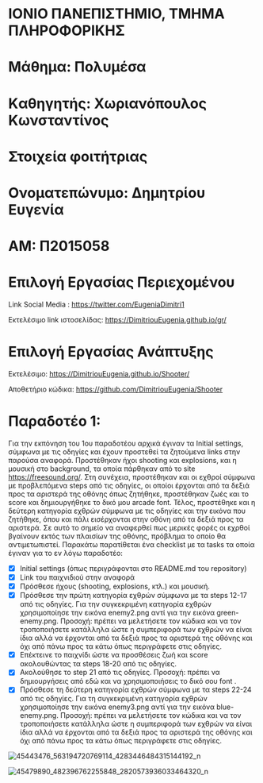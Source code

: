 # ΙΟΝΙΟ ΠΑΝΕΠΙΣΤΗΜΙΟ, ΤΜΗΜΑ ΠΛΗΡΟΦΟΡΙΚΗΣ

 # Μάθημα: Πολυμέσα

# Kαθηγητής: Χωριανόπουλος Κωνσταντίνος

# Στοιχεία φοιτήτριας

# Ονοματεπώνυμο: Δημητρίου Ευγενία

# ΑΜ: Π2015058

# Επιλογή Εργασίας Περιεχομένου

Link Social Media : https://twitter.com/EugeniaDimitri1

Εκτελέσιμο link ιστοσελίδας: https://DimitriouEugenia.github.io/gr/



# Επιλογή Εργασίας Ανάπτυξης

Εκτελέσιμο: https://DimitriouEugenia.github.io/Shooter/

Αποθετήριο κώδικα: https://github.com/DimitriouEugenia/Shooter

# Παραδοτέο 1:

Για την εκπόνηση του 1ου παραδοτέου αρχικά έγιναν τα Initial settings, σύμφωνα με τις οδηγίες και έχουν προστεθεί τα ζητούμενα links στην παρούσα αναφορά. Προστέθηκαν ήχοι shooting και explosions, και η μουσική στο background, τα οποία πάρθηκαν από το site https://freesound.org/. Στη συνέχεια, προστέθηκαν και οι εχθροί σύμφωνα με προβλεπόμενα steps από τις οδηγίες, οι οποίοι έρχονται από τα δεξιά προς τα αριστερά της οθόνης όπως ζητήθηκε, προστέθηκαν ζωές και το score και δημιουργήθηκε το δικό μου arcade font. Τέλος, προστέθηκε και η δεύτερη κατηγορία εχθρών σύμφωνα με τις οδηγίες και την εικόνα που ζητήθηκε, όπου και πάλι εισέρχονται στην οθόνη από τα δεξιά προς τα αριστερά. Σε αυτό το σημείο να αναφερθεί πως μερικές φορές οι εχρθοί βγαίνουν εκτός των πλαισίων της οθόνης, πρόβλημα το οποίο θα αντιμετωπιστεί. Παρακάτω παρατίθεται ένα checklist με τα tasks τα οποία έγιναν για το εν λόγω παραδοτέο:

- [x] Initial settings (όπως περιγράφονται στο README.md του repository)
- [x] Link του παιχνιδιού στην αναφορά
- [x] Πρόσθεσε ήχους (shooting, explosions, κτλ.) και μουσική.
- [x] Πρόσθεσε την πρώτη κατηγορία εχθρών σύμφωνα με τα steps 12-17 από τις οδηγίες. Για την συγκεκριμένη κατηγορία εχθρών χρησιμοποίησε την εικόνα enemy2.png αντί για την εικόνα green-enemy.png. Προσοχή: πρέπει να μελετήσετε τον κώδικα και να τον τροποποιήσετε κατάλληλα ώστε η συμπεριφορά των εχθρών να είναι ίδια αλλά να έρχονται από τα δεξιά προς τα αριστερά της οθόνης και όχι από πάνω προς τα κάτω όπως περιγράφετε στις οδηγίες.
- [x] Επέκτεινε το παιχνίδι ώστε να προσθέσεις ζωή και score ακολουθώντας τα steps 18-20 από τις οδηγίες.
- [x] Ακολούθησε το step 21 από τις οδηγίες. Προσοχή: πρέπει να δημιουργήσεις από εδώ και να χρησιμοποιήσεις το δικό σου font .
- [x] Πρόσθεσε τη δεύτερη κατηγορία εχθρών σύμφωνα με τα steps 22-24 από τις οδηγίες. Για τη συγκεκριμένη κατηγορία εχθρών χρησιμοποίησε την εικόνα enemy3.png αντί για την εικόνα blue-enemy.png. Προσοχή: πρέπει να μελετήσετε τον κώδικα και να τον τροποποιήσετε κατάλληλα ώστε η συμπεριφορά των εχθρών να είναι ίδια αλλά να έρχονται από τα δεξιά προς τα αριστερά της οθόνης και όχι από πάνω προς τα κάτω όπως περιγράφετε στις οδηγίες.

![45443476_563194720769114_4283446484315144192_n](https://user-images.githubusercontent.com/32716043/48064188-d43c4680-e1cf-11e8-9605-c0eb6f57a723.png)

![45479890_482396762255848_2820573936033464320_n](https://user-images.githubusercontent.com/32716043/48064220-eae29d80-e1cf-11e8-85f1-108cd27a0bbb.png)



